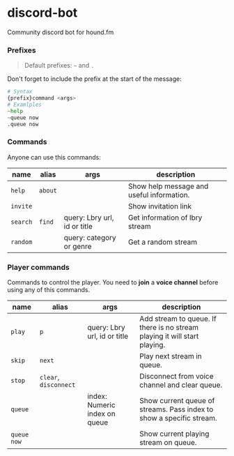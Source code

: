 # discord-bot

Community discord bot for hound.fm

### Prefixes

> Default prefixes: `~` and `.`

Don't forget to include the prefix at the start of the message:

```python
# Syntax
{prefix}command <args>
# Examlples
~help
~queue now
.queue now
```

### Commands

Anyone can use this commands:

| name     | alias   | args                         | description                               |
| -------- | ------- | ---------------------------- | ----------------------------------------- |
| `help`   | `about` |                              | Show help message and useful information. |
| `invite` |         |                              | Show invitation link                      |
| `search` | `find`  | query: Lbry url, id or title | Get information of lbry stream            |
| `random` |         | query: category or genre     | Get a random stream                       |

### Player commands

Commands to control the player. You need to **join** a **voice channel** before using any of this commands.

| name        | alias                 | args                          | description                                                               |
| ----------- | --------------------- | ----------------------------- | ------------------------------------------------------------------------- |
| `play`      | `p`                   | query: Lbry url, id or title  | Add stream to queue. If there is no stream playing it will start playing. |
| `skip`      | `next`                |                               | Play next stream in queue.                                                |
| `stop`      | `clear`, `disconnect` |                               | Disconnect from voice channel and clear queue.                            |
| `queue`     |                       | index: Numeric index on queue | Show current queue of streams. Pass index to show a specific stream.      |
| `queue now` |                       |                               | Show current playing stream on queue.                                     |
